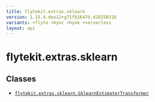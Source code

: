 ```yaml
---
title: flytekit.extras.sklearn
version: 1.15.4.dev12+g71fb1647d.d20250316
variants: +flyte +byoc +byok +serverless
layout: api
---
```


# flytekit.extras.sklearn

## Classes
* [`flytekit.extras.sklearn.SklearnEstimatorTransformer`](../flytekit.extras.sklearn/sklearnestimatortransformer)
